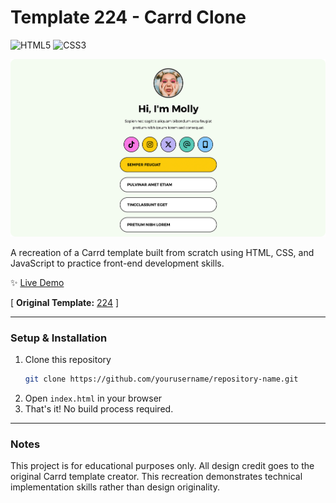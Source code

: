 # Template 224 - Carrd Clone

![HTML5](https://img.shields.io/badge/HTML5-E34F26?style=for-the-badge&logo=html5&logoColor=white)
![CSS3](https://img.shields.io/badge/CSS3-1572B6?style=for-the-badge&logo=css3&logoColor=white)

![Screenshot](assets/screenshot.png)

A recreation of a Carrd template built from scratch using HTML, CSS, and JavaScript to practice front-end development skills.

✨ [Live Demo](https://carrd-clone-224.netlify.app/)

[  **Original Template:** [224](https://196eee93a9b8aedc.demo.carrd.co/) ]

---

### Setup & Installation
1. Clone this repository
   ```bash
   git clone https://github.com/yourusername/repository-name.git
   ```
2. Open `index.html` in your browser
3. That's it! No build process required.

---

### Notes
This project is for educational purposes only. All design credit goes to the original Carrd template creator. This recreation demonstrates technical implementation skills rather than design originality.